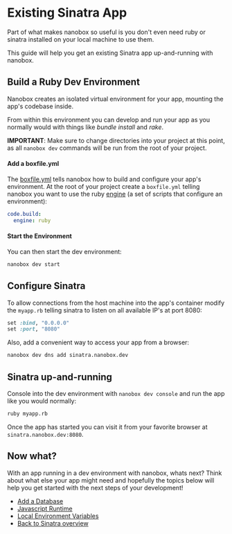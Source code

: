 # Existing Sinatra App
Part of what makes nanobox so useful is you don't even need ruby or sinatra installed on your local machine to use them.

This guide will help you get an existing Sinatra app up-and-running with nanobox.

## Build a Ruby Dev Environment
Nanobox creates an isolated virtual environment for your app, mounting the app's codebase inside.

From within this environment you can develop and run your app as you normally would with things like *bundle install* and *rake*.

**IMPORTANT**: Make sure to change directories into your project at this point, as all `nanobox dev` commands will be run from the root of your project.

#### Add a boxfile.yml
The <a href="https://docs.nanobox.io/boxfile/" target="\_blank">boxfile.yml</a> tells nanobox how to build and configure your app's environment. At the root of your project create a `boxfile.yml` telling nanobox you want to use the ruby <a href="https://docs.nanobox.io/engines/" target="\_blank">engine</a> (a set of scripts that configure an environment):

```yaml
code.build:
  engine: ruby
```

#### Start the Environment
You can then start the dev environment:

```bash
nanobox dev start
```

## Configure Sinatra
To allow connections from the host machine into the app's container modify the `myapp.rb` telling sinatra to listen on all available IP's at port 8080:

```ruby
set :bind, "0.0.0.0"
set :port, "8080"
```

Also, add a convenient way to access your app from a browser:

```bash
nanobox dev dns add sinatra.nanobox.dev
```

## Sinatra up-and-running
Console into the dev environment with `nanobox dev console` and run the app like you would normally:

```bash
ruby myapp.rb
```

Once the app has started you can visit it from your favorite browser at `sinatra.nanobox.dev:8080`.

## Now what?
With an app running in a dev environment with nanobox, whats next? Think about what else your app might need and hopefully the topics below will help you get started with the next steps of your development!

* [Add a Database](/ruby/sinatra//add-a-database)
* [Javascript Runtime](/ruby/sinatra//javascript-runtime)
* [Local Environment Variables](/ruby/sinatra//local-evars)
* [Back to Sinatra overview](/ruby/sinatra)
